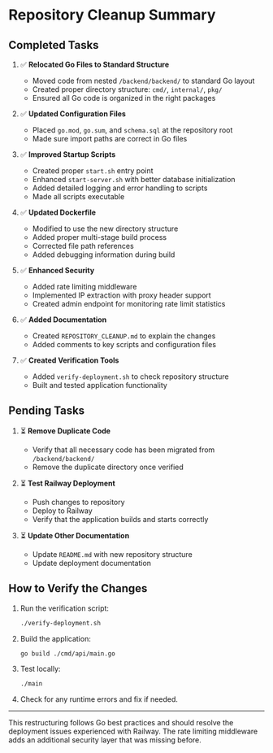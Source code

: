 # Repository Cleanup Summary

## Completed Tasks

1. ✅ **Relocated Go Files to Standard Structure**
   - Moved code from nested `/backend/backend/` to standard Go layout
   - Created proper directory structure: `cmd/`, `internal/`, `pkg/`
   - Ensured all Go code is organized in the right packages

2. ✅ **Updated Configuration Files**
   - Placed `go.mod`, `go.sum`, and `schema.sql` at the repository root
   - Made sure import paths are correct in Go files

3. ✅ **Improved Startup Scripts**
   - Created proper `start.sh` entry point
   - Enhanced `start-server.sh` with better database initialization
   - Added detailed logging and error handling to scripts
   - Made all scripts executable

4. ✅ **Updated Dockerfile**
   - Modified to use the new directory structure
   - Added proper multi-stage build process
   - Corrected file path references
   - Added debugging information during build

5. ✅ **Enhanced Security**
   - Added rate limiting middleware
   - Implemented IP extraction with proxy header support
   - Created admin endpoint for monitoring rate limit statistics

6. ✅ **Added Documentation**
   - Created `REPOSITORY_CLEANUP.md` to explain the changes
   - Added comments to key scripts and configuration files

7. ✅ **Created Verification Tools**
   - Added `verify-deployment.sh` to check repository structure
   - Built and tested application functionality

## Pending Tasks

1. ⏳ **Remove Duplicate Code**
   - Verify that all necessary code has been migrated from `/backend/backend/`
   - Remove the duplicate directory once verified

2. ⏳ **Test Railway Deployment**
   - Push changes to repository
   - Deploy to Railway
   - Verify that the application builds and starts correctly

3. ⏳ **Update Other Documentation**
   - Update `README.md` with new repository structure
   - Update deployment documentation

## How to Verify the Changes

1. Run the verification script:
   ```bash
   ./verify-deployment.sh
   ```

2. Build the application:
   ```bash
   go build ./cmd/api/main.go
   ```

3. Test locally:
   ```bash
   ./main
   ```

4. Check for any runtime errors and fix if needed.

---

This restructuring follows Go best practices and should resolve the deployment issues experienced with Railway. The rate limiting middleware adds an additional security layer that was missing before.